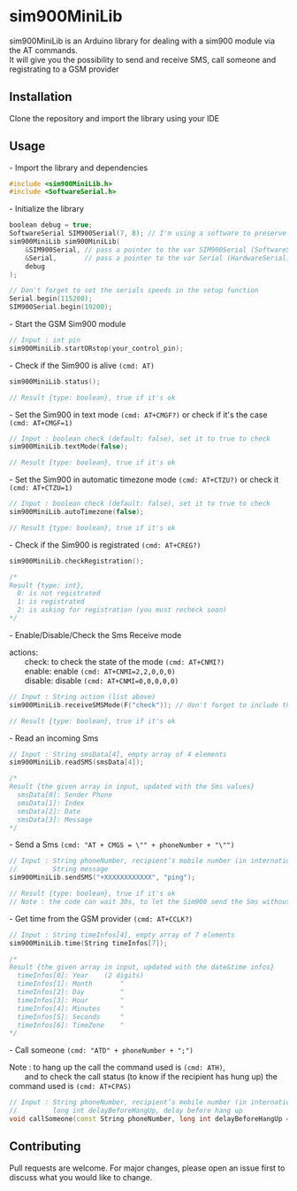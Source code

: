 # sim900MiniLib

sim900MiniLib is an Arduino library for dealing with a sim900 module via the AT commands.\
It will give you the possibility to send and receive SMS, call someone and registrating to a GSM provider

## Installation

Clone the repository and import the library using your IDE

## Usage

\- Import the library and dependencies
```C++
#include <sim900MiniLib.h>
#include <SoftwareSerial.h>
```

\- Initialize the library
```C++
boolean debug = true;
SoftwareSerial SIM900Serial(7, 8); // I'm using a software to preserve the hardware serial for the serial console (replace the pin number 7(rx), 8(tx) with yours)
sim900MiniLib sim900MiniLib(
    &SIM900Serial, // pass a pointer to the var SIM900Serial (SoftwareSerial)
    &Serial,       // pass a pointer to the var Serial (HardwareSerial)
    debug
);

// Don't forget to set the serials speeds in the setup function
Serial.begin(115200);
SIM900Serial.begin(19200);
```

\- Start the GSM Sim900 module
```C++
// Input : int pin
sim900MiniLib.startORstop(your_control_pin);
```

\- Check if the Sim900 is alive `(cmd: AT)`
```C++
sim900MiniLib.status();

// Result {type: boolean}, true if it's ok
```

\- Set the Sim900 in text mode `(cmd: AT+CMGF?)` or check if it's the case `(cmd: AT+CMGF=1)`
```C++
// Input : boolean check (default: false), set it to true to check
sim900MiniLib.textMode(false);

// Result {type: boolean}, true if it's ok
```

\- Set the Sim900 in automatic timezone mode `(cmd: AT+CTZU?)` or check it `(cmd: AT+CTZU=1)`
```C++
// Input : boolean check (default: false), set it to true to check
sim900MiniLib.autoTimezone(false);

// Result {type: boolean}, true if it's ok
```

\- Check if the Sim900 is registrated `(cmd: AT+CREG?)`
```C++
sim900MiniLib.checkRegistration();

/*
Result {type: int},
  0: is not registrated
  1: is registrated
  2: is asking for registration (you must recheck soon)
*/
```

\- Enable/Disable/Check the Sms Receive mode

actions:\
  check: to check the state of the mode `(cmd: AT+CNMI?)`\
  enable: enable  `(cmd: AT+CNMI=2,2,0,0,0)`\
  disable: disable `(cmd: AT+CNMI=0,0,0,0,0)`

```C++
// Input : String action (list above)
sim900MiniLib.receiveSMSMode(F("check")); // don't forget to include the action in a F() statement [doc PROGMEM](https://www.arduino.cc/reference/en/language/variables/utilities/progmem/)

// Result {type: boolean}, true if it's ok
```

\- Read an incoming Sms
```C++
// Input : String smsData[4], empty array of 4 elements
sim900MiniLib.readSMS(smsData[4]);

/*
Result {the given array in input, updated with the Sms values}
  smsData[0]: Sender Phone
  smsData[1]: Index
  smsData[2]: Date
  smsData[3]: Message
*/
```

\- Send a Sms `(cmd: "AT + CMGS = \"" + phoneNumber + "\"")`
```C++
// Input : String phoneNumber, recipient’s mobile number (in international format),
//         String message
sim900MiniLib.sendSMS("+XXXXXXXXXXXX", "ping");

// Result {type: boolean}, true if it's ok
// Note : the code can wait 30s, to let the Sim900 send the Sms without !!STREeESS!!
```

\- Get time from the GSM provider `(cmd: AT+CCLK?)`
```C++
// Input : String timeInfos[4], empty array of 7 elements
sim900MiniLib.time(String timeInfos[7]);

/*
Result {the given array in input, updated with the date&time infos}
  timeInfos[0]: Year    (2 digits)
  timeInfos[1]: Month       "
  timeInfos[2]: Day         "
  timeInfos[3]: Hour        "
  timeInfos[4]: Minutes     "
  timeInfos[5]: Seconds     "
  timeInfos[6]: TimeZone    "
*/
```

\- Call someone `(cmd: "ATD" + phoneNumber + ";")`

Note : to hang up the call the command used is `(cmd: ATH)`,\
  and to check the call status (to know if the recipient has hung up) the command used is `(cmd: AT+CPAS)`
```C++
// Input : String phoneNumber, recipient’s mobile number (in international format),
//         long int delayBeforeHangUp, delay before hang up
void callSomeone(const String phoneNumber, long int delayBeforeHangUp = 30000);
```

## Contributing
Pull requests are welcome. For major changes, please open an issue first to discuss what you would like to change.